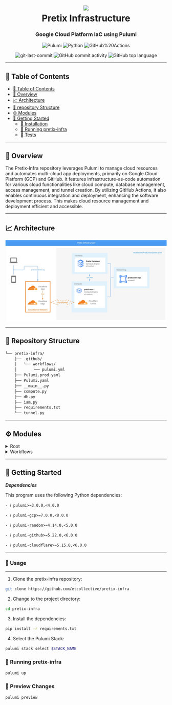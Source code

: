 <div align="center">
<h1 align="center">
<img src="https://static.pretix.space/static/pretixeu/img/logo_dark.e848be43c07e.svg" width="100" />
<br>Pretix Infrastructure</h1>
<h3>Google Cloud Platform IaC using Pulumi</h3>

<p align="center">

<img src="https://img.shields.io/badge/Pulumi-8A3391.svg?style=flat-square&logo=Pulumi&logoColor=white" alt="Pulumi" />
<img src="https://img.shields.io/badge/Python-3776AB.svg?style=flat-square&logo=Python&logoColor=white" alt="Python" />
<img src="https://img.shields.io/badge/GitHub%20Actions-2088FF.svg?style=flat-square&logo=GitHub-Actions&logoColor=white" alt="GitHub%20Actions" />
</p>

<img src="https://img.shields.io/github/last-commit/etcollective/pretix-infra?style=flat-square&color=5D6D7E" alt="git-last-commit" />
<img src="https://img.shields.io/github/commit-activity/m/etcollective/pretix-infra?style=flat-square&color=5D6D7E" alt="GitHub commit activity" />
<img src="https://img.shields.io/github/languages/top/etcollective/pretix-infra?style=flat-square&color=5D6D7E" alt="GitHub top language" />
</div>

---

## 📖 Table of Contents
- [📖 Table of Contents](#-table-of-contents)
- [📍 Overview](#-overview)
- [📈 Architecture](#-architecture)
- [📂 repository Structure](#-repository-structure)
- [⚙️ Modules](#modules)
- [🚀 Getting Started](#-getting-started)
    - [🔧 Installation](#-installation)
    - [🤖 Running pretix-infra](#-running-pretix-infra)
    - [🧪 Tests](#-tests)

---


## 📍 Overview

The Pretix-Infra repository leverages Pulumi to manage cloud resources and automates multi-cloud app deployments, primarily on Google Cloud Platform (GCP) and GitHub. It features infrastructure-as-code automation for various cloud functionalities like cloud compute, database management, access management, and tunnel creation. By utilizing GitHub Actions, it also enables continuous integration and deployment, enhancing the software development process. This makes cloud resource management and deployment efficient and accessible.

---
## 📈 Architecture
<img src='architecture.jpg'>

---
## 📂 Repository Structure

```sh
└── pretix-infra/
    ├── .github/
    │   └── workflows/
    │       └── pulumi.yml
    ├── Pulumi.prod.yaml
    ├── Pulumi.yaml
    ├── __main__.py
    ├── compute.py
    ├── db.py
    ├── iam.py
    ├── requirements.txt
    └── tunnel.py

```

---


## ⚙️ Modules

<details closed><summary>Root</summary>

| File                                                                                        | Summary                                                                                                                                                                                                                                                                                                                                                                                                                                                                                                                 |
| ---                                                                                         | ---                                                                                                                                                                                                                                                                                                                                                                                                                                                                                                                     |
| [db.py](https://github.com/etcollective/pretix-infra/blob/main/db.py)                       | The code uses Pulumi, a coding framework for multi-cloud app deployments in Google Cloud Platform (GCP), GitHub, and other platforms. The script automates the configuration of a PostgreSQL database'pretix' in a GCP project'common-405623', and shares the instance's connection details. Settings, user details, and a password (stored as a secret using Google Secret Manager) are defined. The data is then exported to both GitHub Actions and Pulumi's output.                                                 |
| [requirements.txt](https://github.com/etcollective/pretix-infra/blob/main/requirements.txt) | The code provides an overview of a project in the'pretix-infra' directory, utilizing Pulumi-an open-source infrastructure as code tool. The project applies various Pulumi's libraries (GCP, Random, Github, Cloudflare) to manage cloud resources. Inside it has Python scripts ('compute.py','db.py','iam.py','tunnel.py') related to cloud functionalities. It also defines a CI/CD workflow under '.github/workflows/pulumi.yml' for automated deployment processes.                                                |
| [iam.py](https://github.com/etcollective/pretix-infra/blob/main/iam.py)                     | The code in'iam.py' creates an Ansible Service Account on Google Cloud Platform (GCP) for the'pretix-prod' project using the Python library, Pulumi. Pulumi enables users to manage cloud resources using code. The'ResourceOptions' ensures the service account ('ansible') is protected, preventing accidental deletion or modification.                                                                                                                                                                              |
| [Pulumi.prod.yaml](https://github.com/etcollective/pretix-infra/blob/main/Pulumi.prod.yaml) | The given code represents a configuration file for the project pretix-infra. The infrastructure components include compute resources marked by hostname, machine type, SSH-key, and zone under a GCP project. Region and zone details are specified for GCP. Github credentials for the owner are stored securely. The project uses an ansible repository for configuration management. The main functionalities are defined in Python scripts like compute.py, db.py, iam.py, and tunnel.py within the same directory. |
| [tunnel.py](https://github.com/etcollective/pretix-infra/blob/main/tunnel.py)               | The provided Python code uses the Pulumi framework to automate infrastructure management for Cloudflare tunnels and DNS records. The `tunnel.py` file sets up a Cloudflare tunnel, generates a secure random ID as a tunnel secret, and creates DNS records for the'Pretix Tunnel'. Additionally, it creates an ingress rule for services via the tunnel, manages tunnel configuration, and also sets up a GitHub actions secret tying it to the tunnel secret. Finally, a DNS record is set up and managed by Pulumi.  |
| [Pulumi.yaml](https://github.com/etcollective/pretix-infra/blob/main/Pulumi.yaml)           | The code signifies a Pulumi configuration for the'pretix-infra' project. It utilizes Python as its runtime within a virtual environment'venv'. The project files include Python scripts for handling compute, database, Identity & Access Management (IAM), and tunnel operations. The Pulumi.yml file within workflows likely handles automated tasks like CI/CD. It's primarily designed for managing the infrastructure of Pretix Ticket Sales.                                                                      |
| [__main__.py](https://github.com/etcollective/pretix-infra/blob/main/__main__.py)           | This Python script dynamically imports all Python modules in its current directory, except for the'__main__.py' module itself. It's employed in a'pretix-infra' project that uses Pulumi for infrastructure-as-code, with a potential GitHub Action workflow for Pulumi. The script acts as an entry point for the application and is expected to import other modules like'compute.py','db.py','iam.py', and'tunnel.py', which likely define the infrastructure components.                                            |
| [compute.py](https://github.com/etcollective/pretix-infra/blob/main/compute.py)             | The'compute.py' script in the'pretix-infra' directory sets up a Google Compute Engine with a specified disk size, machine type, and an SSH key using Pulumi. It retrieves a public production subnet for the project and reserves a standard network tier IP address. The VM instance, named'pretix-prod-1', is configured with boot disk parameters and linked to the reserved IP via the network interface. The script uses disk image'debian-12' and disk type'pd-balanced'.                                         |

</details>

<details closed><summary>Workflows</summary>

| File                                                                                              | Summary                                                                                                                                                                                                                                                                                                                                                                                                                                                            |
| ---                                                                                               | ---                                                                                                                                                                                                                                                                                                                                                                                                                                                                |
| [pulumi.yml](https://github.com/etcollective/pretix-infra/blob/main/.github/workflows/pulumi.yml) | The code sets up a GitHub Actions workflow called Pulumi, configured to execute on'push' or'pull_request' events on the main branch. It orchestrates several tasks, including Google Cloud authentication, Python setup, and Pulumi commands for infrastructure previews and updates. It also makes use of various sensitive data stored in repository secrets, like API tokens and cloud credentials. All execution steps are performed in an Ubuntu environment. |

</details>

---

## 🚀 Getting Started

***Dependencies***

This program uses the following Python dependencies:

`- ℹ️ pulumi>=3.0.0,<4.0.0`

`- ℹ️ pulumi-gcp>=7.0.0,<8.0.0`

`- ℹ️ pulumi-random>=4.14.0,<5.0.0`

`- ℹ️ pulumi-github>=5.22.0,<6.0.0`

`- ℹ️ pulumi-cloudflare>=5.15.0,<6.0.0`

---
### 🔧 Usage
---

1. Clone the pretix-infra repository:
```sh
git clone https://github.com/etcollective/pretix-infra
```

2. Change to the project directory:
```sh
cd pretix-infra
```

3. Install the dependencies:
```sh
pip install -r requirements.txt
```

4. Select the Pulumi Stack:
```sh
pulumi stack select $STACK_NAME
```


### 🤖 Running pretix-infra

```sh
pulumi up
```

### 🧪 Preview Changes
```sh
pulumi preview
```